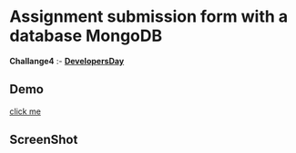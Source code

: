 # Assignment submission form with a database MongoDB

**Challange4** :- [**DevelopersDay**](https://developerdays.tech/)

## Demo

[click me](https://rocky-tundra-33940.herokuapp.com/)

## ScreenShot

